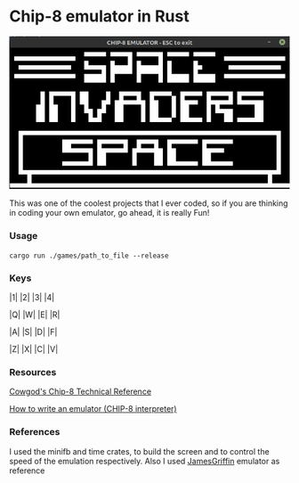 # Chip-8 emulator in Rust

![Screenshot](assets/Screenshot.png "Screenshot of the emulator running Space Invaders")

This was one of the coolest projects that I ever coded, so if you are thinking in coding your own emulator, go ahead, it is really Fun!

### Usage

```
cargo run ./games/path_to_file --release
```
### Keys

 |1| |2| |3| |4|

 |Q| |W| |E| |R|

 |A| |S| |D| |F|

 |Z| |X| |C| |V|


### Resources 

<a href="http://devernay.free.fr/hacks/chip8/C8TECH10.HTM"> Cowgod's Chip-8 Technical Reference </a>

<a href="http://www.multigesture.net/articles/how-to-write-an-emulator-chip-8-interpreter">How to write an emulator (CHIP-8 interpreter) <a/>
  
 ### References
   I used the minifb and time crates, to build the screen and to control the speed of the emulation respectively. Also I used <a href="https://github.com/JamesGriffin/CHIP-8-Emulator">JamesGriffin</a> emulator as reference
